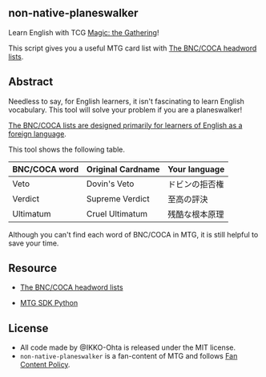 ## non-native-planeswalker

Learn English with TCG [Magic: the Gathering](https://magic.wizards.com/)! 

This script gives you a useful MTG card list with [The BNC/COCA headword lists](https://www.wgtn.ac.nz/lals/resources/paul-nations-resources/vocabulary-lists).

## Abstract

Needless to say, for English learners, it isn't fascinating to learn English vocabulary. 
This tool will solve your problem if you are a planeswalker!



 [The BNC/COCA lists are designed primarily for learners of English as a foreign language](https://www.wgtn.ac.nz/__data/assets/pdf_file/0005/1857641/about-bnc-coca-vocabulary-list.pdf).

This tool shows the following table.

| BNC/COCA word | Original Cardname | Your language    |
| ----------- | ----------------- | ---------------- |
| Veto       | Dovin's Veto       | ドビンの拒否権       |
| Verdict     | Supreme Verdict   | 至高の評決       |
| Ultimatum     | Cruel Ultimatum   | 残酷な根本原理      |

Although you can't find each word of BNC/COCA in MTG, it is still helpful to save your time.

## Resource

- [The BNC/COCA headword lists](https://www.wgtn.ac.nz/lals/resources/paul-nations-resources/vocabulary-lists) 

- [MTG SDK Python](https://github.com/MagicTheGathering/mtg-sdk-python)

## License

- All code made by @IKKO-Ohta is released under the MIT license.
- `non-native-planeswalker` is a fan-content of MTG and follows [Fan Content Policy](https://company.wizards.com/fancontentpolicy). 

